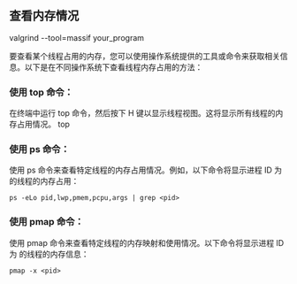 
## 查看内存情况
valgrind --tool=massif your_program

要查看某个线程占用的内存，您可以使用操作系统提供的工具或命令来获取相关信息。以下是在不同操作系统下查看线程内存占用的方法：


### 使用 top 命令：

在终端中运行 top 命令，然后按下 H 键以显示线程视图。这将显示所有线程的内存占用情况。
top
### 使用 ps 命令：

使用 ps 命令来查看特定线程的内存占用情况。例如，以下命令将显示进程 ID 为 <pid> 的线程的内存占用：

```
ps -eLo pid,lwp,pmem,pcpu,args | grep <pid>
```

### 使用 pmap 命令：
使用 pmap 命令来查看特定线程的内存映射和使用情况。以下命令将显示进程 ID 为 <pid> 的线程的内存信息：
```
pmap -x <pid>
```
